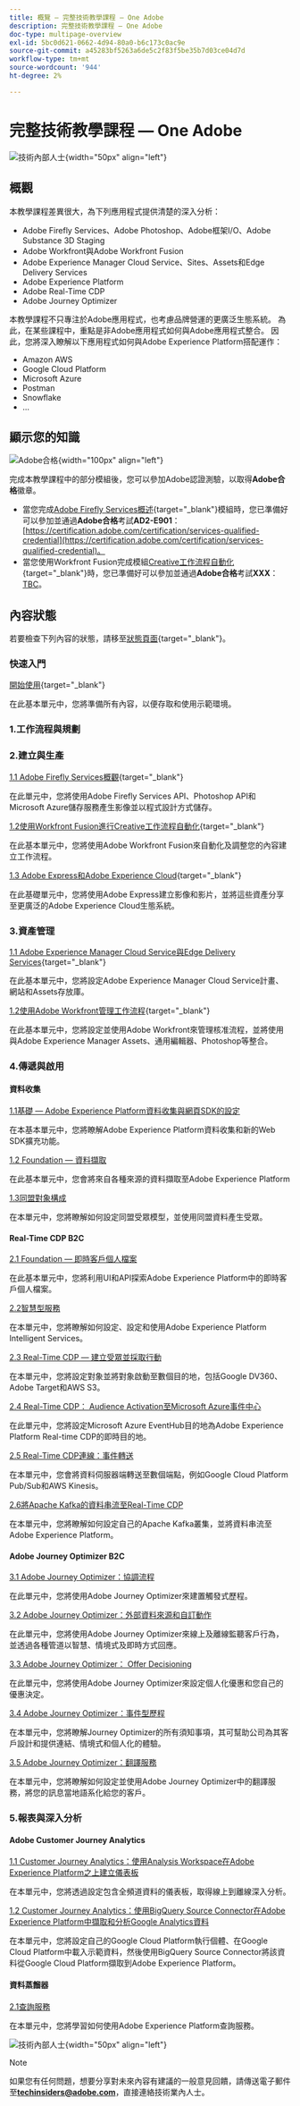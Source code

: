 ```yaml
---
title: 概覽 — 完整技術教學課程 — One Adobe
description: 完整技術教學課程 — One Adobe
doc-type: multipage-overview
exl-id: 5bc0d621-0662-4d94-80a0-b6c173c0ac9e
source-git-commit: a45283bf5263a6de5c2f83f5be35b7d03ce04d7d
workflow-type: tm+mt
source-wordcount: '944'
ht-degree: 2%

---
```


# 完整技術教學課程 — One Adobe

![技術內部人士](./assets/images/techinsiders.png){width="50px" align="left"}

## 概觀

本教學課程差異很大，為下列應用程式提供清楚的深入分析：

- Adobe Firefly Services、Adobe Photoshop、Adobe框架I/O、Adobe Substance 3D Staging
- Adobe Workfront與Adobe Workfront Fusion
- Adobe Experience Manager Cloud Service、Sites、Assets和Edge Delivery Services
- Adobe Experience Platform
- Adobe Real-Time CDP
- Adobe Journey Optimizer

本教學課程不只專注於Adobe應用程式，也考慮品牌營運的更廣泛生態系統。 為此，在某些課程中，重點是非Adobe應用程式如何與Adobe應用程式整合。 因此，您將深入瞭解以下應用程式如何與Adobe Experience Platform搭配運作：

- Amazon AWS
- Google Cloud Platform
- Microsoft Azure
- Postman
- Snowflake
- ...

## 顯示您的知識

![Adobe合格](./assets/images/badge.png){width="100px" align="left"}

完成本教學課程中的部分模組後，您可以參加Adobe認證測驗，以取得&#x200B;**Adobe合格**&#x200B;徽章。

- 當您完成[Adobe Firefly Services概述](./modules/creation-production/module1.1/firefly-services.md){target="_blank"}模組時，您已準備好可以參加並通過&#x200B;**Adobe合格**&#x200B;考試&#x200B;**AD2-E901**：
  [https://certification.adobe.com/certification/services-qualified-credential](https://certification.adobe.com/certification/services-qualified-credential)。
- 當您使用Workfront Fusion完成模組[Creative工作流程自動化](./modules/creation-production/module1.2/automation.md){target="_blank"}時，您已準備好可以參加並通過&#x200B;**Adobe合格**&#x200B;考試&#x200B;**XXX**：
  [TBC](https://certification.adobe.com/certification/services-qualified-credential)。

## 內容狀態

若要檢查下列內容的狀態，請移至[狀態頁面](./status.md){target="_blank"}。

### 快速入門

[開始使用](./modules/getting-started/gettingstarted/getting-started.md){target="_blank"}

在此基本單元中，您將準備所有內容，以便存取和使用示範環境。

### 1.工作流程與規劃

### 2.建立與生產

[1.1 Adobe Firefly Services概觀](./modules/creation-production/module1.1/firefly-services.md){target="_blank"}

在此單元中，您將使用Adobe Firefly Services API、Photoshop API和Microsoft Azure儲存服務產生影像並以程式設計方式儲存。

[1.2使用Workfront Fusion進行Creative工作流程自動化](./modules/creation-production/module1.2/automation.md){target="_blank"}

在此基本單元中，您將使用Adobe Workfront Fusion來自動化及調整您的內容建立工作流程。

[1.3 Adobe Express和Adobe Experience Cloud](./modules/creation-production/module1.3/express.md){target="_blank"}

在此基礎單元中，您將使用Adobe Express建立影像和影片，並將這些資產分享至更廣泛的Adobe Experience Cloud生態系統。

### 3.資產管理

[1.1 Adobe Experience Manager Cloud Service與Edge Delivery Services](./modules/asset-mgmt/module2.1/aemcs.md){target="_blank"}

在此基本單元中，您將設定Adobe Experience Manager Cloud Service計畫、網站和Assets存放庫。

[1.2使用Adobe Workfront管理工作流程](./modules/asset-mgmt/module2.2/workfront.md){target="_blank"}

在此基本單元中，您將設定並使用Adobe Workfront來管理核准流程，並將使用與Adobe Experience Manager Assets、通用編輯器、Photoshop等整合。

### 4.傳遞與啟用

#### 資料收集

[1.1基礎 — Adobe Experience Platform資料收集與網頁SDK的設定](./modules/delivery-activation/datacollection/dc1.1/data-ingestion-launch-web-sdk.md)

在本基本單元中，您將瞭解Adobe Experience Platform資料收集和新的Web SDK擴充功能。

[1.2 Foundation — 資料擷取](./modules/delivery-activation/datacollection/dc1.2/data-ingestion.md)

在此基本單元中，您會將來自各種來源的資料擷取至Adobe Experience Platform

[1.3同盟對象構成](./modules/delivery-activation/datacollection/dc1.3/fac.md)

在本單元中，您將瞭解如何設定同盟受眾模型，並使用同盟資料產生受眾。

#### Real-Time CDP B2C

[2.1 Foundation — 即時客戶個人檔案](./modules/delivery-activation/rtcdp-b2c/rtcdpb2c-1/real-time-customer-profile.md)

在此基本單元中，您將利用UI和API探索Adobe Experience Platform中的即時客戶個人檔案。

[2.2智慧型服務](./modules/delivery-activation/rtcdp-b2c/rtcdpb2c-2/intelligent-services.md)

在本單元中，您將瞭解如何設定、設定和使用Adobe Experience Platform Intelligent Services。

[2.3 Real-Time CDP — 建立受眾並採取行動](./modules/delivery-activation/rtcdp-b2c/rtcdpb2c-3/real-time-cdp-build-a-segment-take-action.md)

在本單元中，您將設定對象並將對象啟動至數個目的地，包括Google DV360、Adobe Target和AWS S3。

[2.4 Real-Time CDP： Audience Activation至Microsoft Azure事件中心](./modules/delivery-activation/rtcdp-b2c/rtcdpb2c-4/segment-activation-microsoft-azure-eventhub.md)

在此單元中，您將設定Microsoft Azure EventHub目的地為Adobe Experience Platform Real-time CDP的即時目的地。

[2.5 Real-Time CDP連線：事件轉送](./modules/delivery-activation/rtcdp-b2c/rtcdpb2c-5/aep-data-collection-ssf.md)

在本單元中，您會將資料伺服器端轉送至數個端點，例如Google Cloud Platform Pub/Sub和AWS Kinesis。

[2.6將Apache Kafka的資料串流至Real-Time CDP](./modules/delivery-activation/rtcdp-b2c/rtcdpb2c-6/aep-apache-kafka.md)

在本單元中，您將瞭解如何設定自己的Apache Kafka叢集，並將資料串流至Adobe Experience Platform。

#### Adobe Journey Optimizer B2C

[3.1 Adobe Journey Optimizer：協調流程](./modules/delivery-activation/ajo-b2c/ajob2c-1/journey-orchestration-create-account.md)

在此單元中，您將使用Adobe Journey Optimizer來建置觸發式歷程。

[3.2 Adobe Journey Optimizer：外部資料來源和自訂動作](./modules/delivery-activation/ajo-b2c/ajob2c-2/journey-orchestration-external-weather-api-sms.md)

在此單元中，您將使用Adobe Journey Optimizer來線上及離線監聽客戶行為，並透過各種管道以智慧、情境式及即時方式回應。

[3.3 Adobe Journey Optimizer： Offer Decisioning](./modules/delivery-activation/ajo-b2c/ajob2c-3/offer-decisioning.md)

在此單元中，您將使用Adobe Journey Optimizer來設定個人化優惠和您自己的優惠決定。

[3.4 Adobe Journey Optimizer：事件型歷程](./modules/delivery-activation/ajo-b2c/ajob2c-4/journeyoptimizer.md)

在本單元中，您將瞭解Journey Optimizer的所有須知事項，其可幫助公司為其客戶設計和提供連結、情境式和個人化的體驗。

[3.5 Adobe Journey Optimizer：翻譯服務](./modules/delivery-activation/ajo-b2c/ajob2c-5/ajotranslationsvcs.md)

在本單元中，您將瞭解如何設定並使用Adobe Journey Optimizer中的翻譯服務，將您的訊息當地語系化給您的客戶。

### 5.報表與深入分析

#### Adobe Customer Journey Analytics

[1.1 Customer Journey Analytics：使用Analysis Workspace在Adobe Experience Platform之上建立儀表板](./modules/reporting-insights/cja-b2c/cjab2c-1/customer-journey-analytics-build-a-dashboard.md)

在本單元中，您將透過設定包含全頻道資料的儀表板，取得線上到離線深入分析。

[1.2 Customer Journey Analytics：使用BigQuery Source Connector在Adobe Experience Platform中擷取和分析Google Analytics資料](./modules/reporting-insights/cja-b2c/cjab2c-2/customer-journey-analytics-bigquery-gcp.md)

在本單元中，您將設定自己的Google Cloud Platform執行個體、在Google Cloud Platform中載入示範資料，然後使用BigQuery Source Connector將該資料從Google Cloud Platform擷取到Adobe Experience Platform。

#### 資料蒸餾器

[2.1查詢服務](./modules/reporting-insights/datadistiller/dd-1/query-service.md)

在本單元中，您將學習如何使用Adobe Experience Platform查詢服務。

![技術內部人士](./assets/images/techinsiders.png){width="50px" align="left"}

>[!NOTE]
>
>如果您有任何問題，想要分享對未來內容有建議的一般意見回饋，請傳送電子郵件至&#x200B;**techinsiders@adobe.com**，直接連絡技術業內人士。
